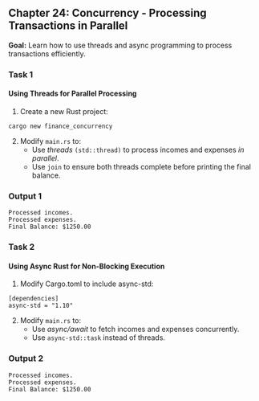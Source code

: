 ## Chapter 24: Concurrency - Processing Transactions in Parallel

**Goal:** Learn how to use threads and async programming to process transactions efficiently.

### Task 1
#### Using Threads for Parallel Processing
1. Create a new Rust project:
```shell
cargo new finance_concurrency
```
2. Modify `main.rs` to:
   - Use *threads* `(std::thread)` to process incomes and expenses *in parallel*.
   - Use `join` to ensure both threads complete before printing the final balance.

### Output 1
```
Processed incomes.
Processed expenses.
Final Balance: $1250.00
```

### Task 2
#### Using Async Rust for Non-Blocking Execution
1. Modify Cargo.toml to include async-std:
```
[dependencies]
async-std = "1.10"
```
2. Modify `main.rs` to:
   - Use *async/await* to fetch incomes and expenses concurrently.
   - Use `async-std::task` instead of threads.

### Output 2
```
Processed incomes.
Processed expenses.
Final Balance: $1250.00
```